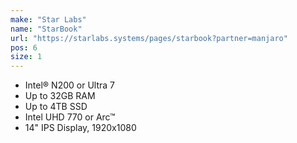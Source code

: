 ```yaml
---
make: "Star Labs"
name: "StarBook"
url: "https://starlabs.systems/pages/starbook?partner=manjaro"
pos: 6
size: 1
---
```

* Intel® N200 or Ultra 7
* Up to 32GB RAM
* Up to 4TB SSD
* Intel UHD 770 or Arc™
* 14" IPS Display, 1920x1080
